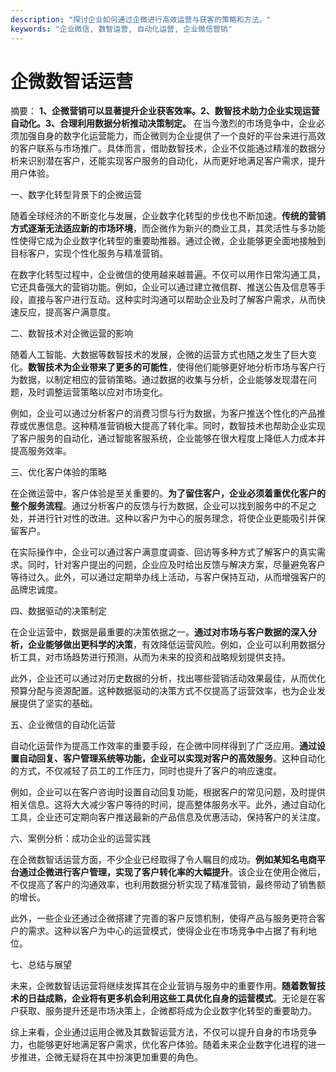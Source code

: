 ```yaml
---
description: "探讨企业如何通过企微进行高效运营与获客的策略和方法。"
keywords: "企业微信, 数智运营, 自动化运营, 企业微信营销"
---
```

# 企微数智话运营

摘要： **1、企微营销可以显著提升企业获客效率。2、数智技术助力企业实现运营自动化。3、合理利用数据分析推动决策制定。** 在当今激烈的市场竞争中，企业必须加强自身的数字化运营能力，而企微则为企业提供了一个良好的平台来进行高效的客户联系与市场推广。具体而言，借助数智技术，企业不仅能通过精准的数据分析来识别潜在客户，还能实现客户服务的自动化，从而更好地满足客户需求，提升用户体验。 

一、数字化转型背景下的企微运营

随着全球经济的不断变化与发展，企业数字化转型的步伐也不断加速。**传统的营销方式逐渐无法适应新的市场环境**，而企微作为新兴的商业工具，其灵活性与多功能性使得它成为企业数字化转型的重要助推器。通过企微，企业能够更全面地接触到目标客户，实现个性化服务与精准营销。

在数字化转型过程中，企业微信的使用越来越普遍。不仅可以用作日常沟通工具，它还具备强大的营销功能。例如，企业可以通过建立微信群、推送公告及信息等手段，直接与客户进行互动。这种实时沟通可以帮助企业及时了解客户需求，从而快速反应，提高客户满意度。

二、数智技术对企微运营的影响

随着人工智能、大数据等数智技术的发展，企微的运营方式也随之发生了巨大变化。**数智技术为企业带来了更多的可能性**，使得他们能够更好地分析市场与客户行为数据，以制定相应的营销策略。通过数据的收集与分析，企业能够发现潜在问题，及时调整运营策略以应对市场变化。

例如，企业可以通过分析客户的消费习惯与行为数据，为客户推送个性化的产品推荐或优惠信息。这种精准营销极大提高了转化率。同时，数智技术也帮助企业实现了客户服务的自动化，通过智能客服系统，企业能够在很大程度上降低人力成本并提高服务效率。

三、优化客户体验的策略

在企微运营中，客户体验是至关重要的。**为了留住客户，企业必须着重优化客户的整个服务流程**。通过分析客户的反馈与行为数据，企业可以找到服务中的不足之处，并进行针对性的改进。这种以客户为中心的服务理念，将使企业更能吸引并保留客户。

在实际操作中，企业可以通过客户满意度调查、回访等多种方式了解客户的真实需求。同时，针对客户提出的问题，企业应及时给出反馈与解决方案，尽量避免客户等待过久。此外，可以通过定期举办线上活动，与客户保持互动，从而增强客户的品牌忠诚度。

四、数据驱动的决策制定

在企业运营中，数据是最重要的决策依据之一。**通过对市场与客户数据的深入分析，企业能够做出更科学的决策**，有效降低运营风险。例如，企业可以利用数据分析工具，对市场趋势进行预测，从而为未来的投资和战略规划提供支持。

此外，企业还可以通过对历史数据的分析，找出哪些营销活动效果最佳，从而优化预算分配与资源配置。这种数据驱动的决策方式不仅提高了运营效率，也为企业发展提供了坚实的基础。

五、企业微信的自动化运营

自动化运营作为提高工作效率的重要手段，在企微中同样得到了广泛应用。**通过设置自动回复、客户管理系统等功能，企业可以实现对客户的高效服务**。这种自动化的方式，不仅减轻了员工的工作压力，同时也提升了客户的响应速度。

例如，企业可以在客户咨询时设置自动回复功能，根据客户的常见问题，及时提供相关信息。这将大大减少客户等待的时间，提高整体服务水平。此外，通过自动化工具，企业还可定期向客户推送最新的产品信息及优惠活动，保持客户的关注度。

六、案例分析：成功企业的运营实践

在企微数智话运营方面，不少企业已经取得了令人瞩目的成功。**例如某知名电商平台通过企微进行客户管理，实现了客户转化率的大幅提升**。该企业在使用企微后，不仅提高了客户的沟通效率，也利用数据分析实现了精准营销，最终带动了销售额的增长。

此外，一些企业还通过企微搭建了完善的客户反馈机制，使得产品与服务更符合客户的需求。这种以客户为中心的运营模式，使得企业在市场竞争中占据了有利地位。

七、总结与展望

未来，企微数智话运营将继续发挥其在企业营销与服务中的重要作用。**随着数智技术的日益成熟，企业将有更多机会利用这些工具优化自身的运营模式**。无论是在客户获取、服务提升还是市场决策上，企微都将成为企业数字化转型的重要助力。

综上来看，企业通过运用企微及其数智运营方法，不仅可以提升自身的市场竞争力，也能够更好地满足客户需求，优化客户体验。随着未来企业数字化进程的进一步推进，企微无疑将在其中扮演更加重要的角色。
